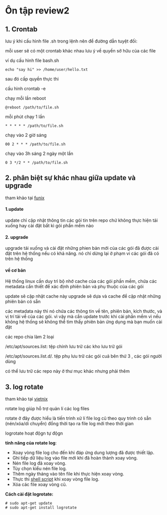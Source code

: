 # Ôn tập review2

## 1. Crontab

lưu ý khi cấu hình file .sh trong lệnh nên để đường dẫn tuyệt đối:

mỗi user sẽ có một crontab khác nhau lưu ý về quyền sở hữu của các file 

ví dụ cấu hình file bash.sh 

```
echo "say hi" >> /home/user/hello.txt
```

sau đó cấp quyền thực thi 

cấu hình crontab -e

chạy mỗi lần reboot

```
@reboot /path/to/file.sh
```

mỗi phút chạy 1 lần 

```
* * * * * /path/to/file.sh
```

chạy vào 2 giờ sáng 

```
00 2 * * * /path/to/file.sh
```

chạy vào 3h sáng 2 ngày một lần 

```
0 3 */2 * * /path/to/file.sh
```

## 2. phân biệt sự khác nhau giữa update và upgrade

tham  khảo tại [funix](https://funix.edu.vn/chia-se-kien-thuc/apt-update-apt-upgrade/)

#### 1.update

update chỉ cập nhật thông tin các gói tin trên repo chứ không thực hiện tải xuống hay cài đặt bất kì gói phần mềm nào 

#### 2. upgrade

upgrade tải xuống và cài đặt những phien bản mới của các gói đã được cài đặt trên hệ thống nếu có khả năng. nó chỉ dừng lại ở phạm vi các gói đã có trên hệ thống 

#### về cơ bản 

Hệ thống linux cần duy trì bộ nhớ cache của các gói phần mềm, chứa các metadata cần thiết để xác định phiên bản và phụ thuộc của các gói 

update sẽ cập nhật cache này upgrade sẽ dựa và cache để cập nhật những phiên bản có sẵn 

các metadata này thì nó chứa các thông tin về tên, phiên bản, kích thước, và vị trí tải về của các gói. vì vậy mà cần update trước khi cài phần mềm vì nếu không hệ thống sẽ không thể tìm thấy phiên bản ứng dụng  mà bạn muốn cài đặt

các repo chia làm 2 loại 

/etc/apt/sources.list: tệp chính lưu trữ các kho lưu trữ gói 

/etc/apt/sources.list.d/. tệp phụ lưu trữ các gói cuả bên thứ 3 , các gói người dùng 

có thể lưu trữ các repo này ở thư mục khác nhưng phải thêm 

## 3. log rotate

tham khảo tại [vietnix](https://vietnix.vn/logrotate-la-gi/)

rotate log giúp hỗ trợ quản lí các log files 

rotate ở đây được hiểu là tiến trình xử lí file log cũ theo quy trình có sẵn (nén/xóa/di chuyển) đồng thời tạo ra file log mới theo thời gian 

logrotate hoạt độgn tự độgn

**tính năng của rotate log**:

- Xoay vòng file log cho đến khi đáp ứng dung lượng đã được thiết lập.
- Ghi tiếp dữ liệu log vào file mới khi đã hoàn thành xoay vòng.
- Nén file log đã xoay vòng.
- Tùy chọn kiểu nén file log.
- Thêm ngày tháng vào tên file khi thực hiện xoay vòng.
- Thực thi [shell script](https://vietnix.vn/linux-shell-va-shell-script/) khi xoay vòng file log.
- Xóa các file xoay vòng cũ.

**Cách cài đặt logrotate:**

```
# sudo apt-get update
# sudo apt-get install logrotate
```

